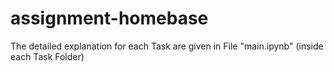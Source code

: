 # assignment-homebase
 
The detailed explanation for each Task are given in File "main.ipynb" (inside each Task Folder)
